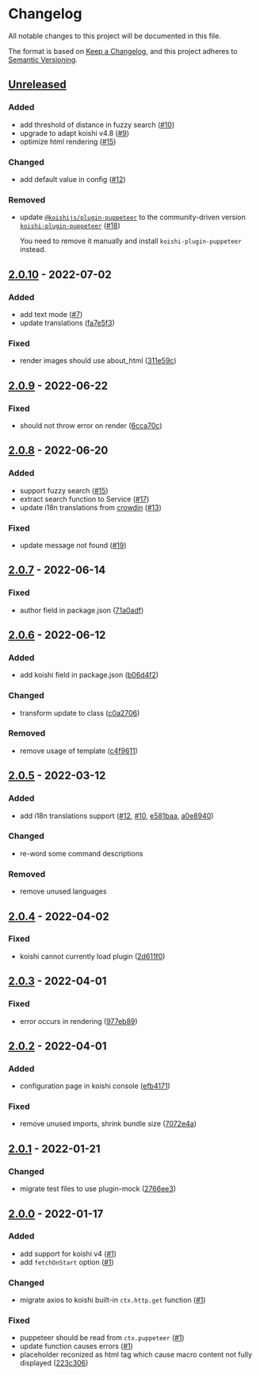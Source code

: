 # Changelog

All notable changes to this project will be documented in this file.

The format is based on [Keep a Changelog](https://keepachangelog.com/en/1.0.0/),
and this project adheres to [Semantic Versioning](https://semver.org/spec/v2.0.0.html).

## [Unreleased]

### Added

- add threshold of distance in fuzzy search ([#10](https://github.com/AwesomeHamster/koishi-plugin-ffxiv-macrodict/pull/10))
- upgrade to adapt koishi v4.8 ([#9](https://github.com/AwesomeHamster/koishi-plugin-ffxiv-macrodict/pull/9))
- optimize html rendering ([#15](https://github.com/AwesomeHamster/koishi-plugin-ffxiv-macrodict/pull/15))

### Changed

- add default value in config ([#12](https://github.com/AwesomeHamster/koishi-plugin-ffxiv-macrodict/pull/12))

### Removed

- update [`@koishijs/plugin-puppeteer`](https://www.npmjs.com/package/@koishijs/plugin-puppeteer) to the community-driven version [`koishi-plugin-puppeteer`](https://www.npmjs.com/package/koishi-plugin-puppeteer) ([#18](https://github.com/AwesomeHamster/koishi-plugin-ffxiv-macrodict/pull/18))

  You need to remove it manually and install `koishi-plugin-puppeteer` instead.

## [2.0.10] - 2022-07-02

### Added

- add text mode ([#7](https://github.com/AwesomeHamster/koishi-plugin-ffxiv-macrodict/pull/7))
- update translations ([fa7e5f3](https://github.com/AwesomeHamster/koishi-plugin-ffxiv-macrodict/commit/fa7e5f3aeeb58b26b29a5ca96684ede094a93884))

### Fixed

- render images should use about_html ([311e59c](https://github.com/AwesomeHamster/koishi-plugin-ffxiv-macrodict/commit/311e59c19d0003c55f8704f35e421eaff4467e17))

## [2.0.9] - 2022-06-22

### Fixed

- should not throw error on render ([6cca70c](https://github.com/AwesomeHamster/koishi-plugin-ffxiv-macrodict/commit/6cca70c2462bac173b1802294f40d22ab466d498))

## [2.0.8] - 2022-06-20

### Added

- support fuzzy search ([#15](https://github.com/AwesomeHamster/koishi-plugin-ffxiv-macrodict/pull/15))
- extract search function to Service ([#17](https://github.com/AwesomeHamster/koishi-plugin-ffxiv-macrodict/pull/17))
- update i18n translations from [crowdin](https://crowdin.com/project/hatsushimo) ([#13](https://github.com/AwesomeHamster/koishi-plugin-ffxiv-macrodict/pull/13))

### Fixed

- update message not found ([#19](https://github.com/AwesomeHamster/koishi-plugin-ffxiv-macrodict/pull/19))

## [2.0.7] - 2022-06-14

### Fixed

- author field in package.json ([71a0adf](https://github.com/AwesomeHamster/koishi-plugin-ffxiv-macrodict/commit/71a0adff6a1dffcde69e37ed8bddaf3a8650433a))

## [2.0.6] - 2022-06-12

### Added

- add koishi field in package.json ([b06d4f2](https://github.com/AwesomeHamster/koishi-plugin-ffxiv-macrodict/commit/b06d4f232d704e8f622af645045f55aa0e41e15d))

### Changed

- transform update to class ([c0a2706](https://github.com/AwesomeHamster/koishi-plugin-ffxiv-macrodict/commit/c0a2706cd6b5c3a4f09633ca6d136a89422ada92))

### Removed

- remove usage of template ([c4f9611](https://github.com/AwesomeHamster/koishi-plugin-ffxiv-macrodict/commit/c4f9611abb85b805ed5c3d83b6a6e009ca1c0b9e))

## [2.0.5] - 2022-03-12

### Added

- add i18n translations support ([#12](https://github.com/AwesomeHamster/koishi-plugin-ffxiv-macrodict/pull/12), [#10](https://github.com/AwesomeHamster/koishi-plugin-ffxiv-macrodict/pull/10), [e581baa](https://github.com/AwesomeHamster/koishi-plugin-ffxiv-macrodict/commit/e581baa11205f77d3f2fe71806cf93fe5110b335), [a0e8940](https://github.com/AwesomeHamster/koishi-plugin-ffxiv-macrodict/commit/a0e89409189f479c5f9c5766bb90d6da33171e82))

### Changed

- re-word some command descriptions

### Removed

- remove unused languages

## [2.0.4] - 2022-04-02

### Fixed

- koishi cannot currently load plugin ([2d611f0](https://github.com/AwesomeHamster/koishi-plugin-ffxiv-macrodict/commit/2d611f0de9cae04e996ef80bca6784d8573f636e))

## [2.0.3] - 2022-04-01

### Fixed

- error occurs in rendering ([977eb89](https://github.com/AwesomeHamster/koishi-plugin-ffxiv-macrodict/commit/977eb891db90e3f44790f40d5a8f21aa45a75930))

## [2.0.2] - 2022-04-01

### Added

- configuration page in koishi console ([efb4171](https://github.com/AwesomeHamster/koishi-plugin-ffxiv-macrodict/commit/efb4171095d8ef73c3ebbdec4904b66c15497a52))

### Fixed

- remove unused imports, shrink bundle size ([7072e4a](https://github.com/AwesomeHamster/koishi-plugin-ffxiv-macrodict/commit/7072e4a40c90b9732e3ce2e2695b79e55e5d0694))

## [2.0.1] - 2022-01-21

### Changed

- migrate test files to use plugin-mock ([2766ee3](https://github.com/AwesomeHamster/koishi-plugin-ffxiv-macrodict/commit/2766ee35b7274221b57d0a13540d4b9b19c522eb))

## [2.0.0] - 2022-01-17

### Added

- add support for koishi v4 ([#1](https://github.com/AwesomeHamster/koishi-plugin-ffxiv-macrodict/pull/1))
- add `fetchOnStart` option ([#1](https://github.com/AwesomeHamster/koishi-plugin-ffxiv-macrodict/pull/1))

### Changed

- migrate axios to koishi built-in `ctx.http.get` function ([#1](https://github.com/AwesomeHamster/koishi-plugin-ffxiv-macrodict/pull/1))

### Fixed

- puppeteer should be read from `ctx.puppeteer` ([#1](https://github.com/AwesomeHamster/koishi-plugin-ffxiv-macrodict/pull/1))
- update function causes errors ([#1](https://github.com/AwesomeHamster/koishi-plugin-ffxiv-macrodict/pull/1))
- placeholder reconized as html tag which cause macro content not fully displayed ([223c306](https://github.com/AwesomeHamster/koishi-plugin-ffxiv-macrodict/commit/223c30647ea95d9d52cca3133f3a728f88de1315))

[Unreleased]: https://github.com/AwesomeHamster/koishi-plugin-ffxiv-macrodict/compare/v2.0.10...HEAD
[2.0.10]: https://github.com/AwesomeHamster/koishi-plugin-ffxiv-macrodict/compare/v2.0.9...v2.0.10
[2.0.9]: https://github.com/AwesomeHamster/koishi-plugin-ffxiv-macrodict/compare/v2.0.8...v2.0.9
[2.0.8]: https://github.com/AwesomeHamster/koishi-plugin-ffxiv-macrodict/compare/v2.0.7...v2.0.8
[2.0.7]: https://github.com/AwesomeHamster/koishi-plugin-ffxiv-macrodict/compare/v2.0.6...v2.0.7
[2.0.6]: https://github.com/AwesomeHamster/koishi-plugin-ffxiv-macrodict/compare/v2.0.5...v2.0.6
[2.0.5]: https://github.com/AwesomeHamster/koishi-plugin-ffxiv-macrodict/compare/v2.0.4...v2.0.5
[2.0.4]: https://github.com/AwesomeHamster/koishi-plugin-ffxiv-macrodict/compare/v2.0.3...v2.0.4
[2.0.3]: https://github.com/AwesomeHamster/koishi-plugin-ffxiv-macrodict/compare/v2.0.2...v2.0.3
[2.0.2]: https://github.com/AwesomeHamster/koishi-plugin-ffxiv-macrodict/compare/7a16ec4d807b81625b83d6796f64f052901bb00a...v2.0.2
[2.0.1]: https://github.com/AwesomeHamster/koishi-plugin-ffxiv-macrodict/compare/c801c9c59588807a66180dc737526c4fda7bf71a...7a16ec4d807b81625b83d6796f64f052901bb00a
[2.0.0]: https://github.com/AwesomeHamster/koishi-plugin-ffxiv-macrodict/commit/c801c9c59588807a66180dc737526c4fda7bf71a